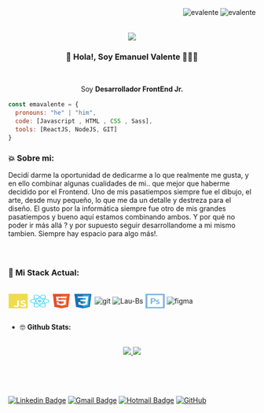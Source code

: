 <div align="right">
<img src="https://img.shields.io/github/followers/emavalente?color=pink&logo=github&style=for-the-badge" alt="evalente"> 
<img src="https://img.shields.io/github/watchers/emavalente/emavalente?color=pink&logo=github&style=for-the-badge" alt="evalente" />
</div>
<br> 

<p align="center" width="300">
   <img align="center" width="200" src="https://user-images.githubusercontent.com/96089575/178333904-6405b69f-1de1-4788-8a88-eacbfaa70ddb.jpg" />
   <h3 align="center">👋 Hola!, Soy Emanuel Valente 👨🏻‍💻</h3>
</p>
 <br> 
 <p align="center">Soy <strong>Desarrollador FrontEnd Jr.</strong></p>

```javascript
const emavalente = {
  pronouns: "he" | "him",
  code: [Javascript , HTML , CSS , Sass],
  tools: [ReactJS, NodeJS, GIT]
}
```

### 💥 Sobre mi:
<p align="left">
Decidí darme la oportunidad de dedicarme a lo que realmente me gusta, y en ello combinar algunas cualidades de mi.. que mejor que haberme decidido por el Frontend.
Uno de mis pasatiempos siempre fue el dibujo, el arte, desde muy pequeño, lo que me da un detalle y destreza para el diseño. El gusto por la informática siempre fue otro de mis grandes pasatiempos y bueno aquí estamos combinando ambos.
Y por qué no poder ir más allá ? y por supuesto seguir desarrollandome a mi mismo tambien. Siempre hay espacio para algo más!.
</p>
<br>
<div align="center">
 
</div>


##

### 💫 Mi Stack Actual:
<p align="left">
 <div style="display: inline_block"><br>
  <img align="center" alt="Lau-Js" height="30" width="40" src="https://raw.githubusercontent.com/devicons/devicon/master/icons/javascript/javascript-plain.svg"> 
  <img align="center" alt="Lau-React" height="30" width="40" src="https://raw.githubusercontent.com/devicons/devicon/master/icons/react/react-original.svg">
  <img align="center" alt="Rafa-HTML" height="30" width="40" src="https://raw.githubusercontent.com/devicons/devicon/master/icons/html5/html5-original.svg">
  <img align="center" alt="Rafa-CSS" height="30" width="40" src="https://raw.githubusercontent.com/devicons/devicon/master/icons/css3/css3-original.svg">
  <img align="center"src="https://www.vectorlogo.zone/logos/git-scm/git-scm-icon.svg" alt="git" width="40" height="30"/>
  <img align="center" alt="Lau-Bs"  height="30" width="40"src="https://cdn.jsdelivr.net/gh/devicons/devicon/icons/bootstrap/bootstrap-plain-wordmark.svg" />
 
  <img align="center" src="https://raw.githubusercontent.com/devicons/devicon/master/icons/photoshop/photoshop-line.svg" alt="photoshop" width="40" height="30"/>
  <img align="center" src="https://www.vectorlogo.zone/logos/figma/figma-icon.svg" alt="figma" width="40" height="30"/>
</div>
</p>

##

- 🤓 **Github Stats:**
 <br><br>
<div align="center">
  <a href="https://github.com/emavalente/emavalente">
  <img height="150em" src="https://github-readme-stats.vercel.app/api?username=emavalente&show_icons=true&theme=dracula&include_all_commits=true&count_private=true"/>
  <img height="150em" src="https://github-readme-stats.vercel.app/api/top-langs/?username=emavalente&layout=compact&langs_count=7&theme=dracula"/>
</div>
<br>

 ## 
 <br><br>
  [![Linkedin Badge](https://img.shields.io/badge/-LinkedIn-blue?style=flat-square&logo=Linkedin&logoColor=white&link=https://www.linkedin.com/in/emanuel-valente/)](https://www.linkedin.com/in/emanuel-valente/)
  [![Gmail Badge](https://img.shields.io/badge/-Gmail-c14438?style=flat-square&logo=Gmail&logoColor=white&link=mailto:emavalente.dev@gmail.com)](mailto:emavalente.dev@gmail.com)
  [![Hotmail Badge](https://img.shields.io/badge/-Hotmail-0078D4?style=flat-square&logo=microsoft-outlook&logoColor=white&link=mailto:ema_zero@hotmail.com)](mailto:ema_zero@hotmail.com)
[![GitHub](https://img.shields.io/badge/-GitHub-181717?style=flat-square&logo=github&link=https://github.com/emavalente/)](https://github.com/emavalente/)<br><br>



<!--
**emavalente/emavalente** is a ✨ _special_ ✨ repository because its `README.md` (this file) appears on your GitHub profile.


